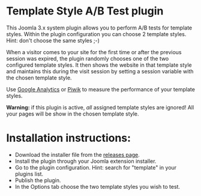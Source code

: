Template Style A/B Test plugin
==============================

This Joomla 3.x system plugin allows you to perform A/B tests for template styles.
Within the plugin configuration you can choose 2 template styles. Hint: don't choose the same styles ;-)

When a visitor comes to your site for the first time or after the previous session was expired, the plugin randomly chooses one of the two configured template styles.
It then shows the website in that template style and maintains this during the visit session by setting a session variable with the chosen template style.

Use <a href="https://analytics.google.com" target="_blank">Google Analytics</a> or <a href="https://piwik.org" target="_blank">Piwik</a> to measure the performance of your template styles.

**Warning:** if this plugin is active, *all* assigned template styles are ignored! All your pages will be show in the chosen template style.

# Installation instructions:
* Download the installer file from the [releases page](https://github.com/renekreijveld/TemplateABTest/releases).
* Install the plugin through your Joomla extension installer.
* Go to the plugin configuration. Hint: search for "template" in your plugins list.
* Publish the plugin.
* In the Options tab choose the two template styles you wish to test.
